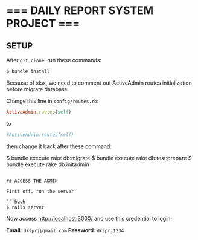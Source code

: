 # === DAILY REPORT SYSTEM PROJECT ===

## SETUP

After `git clone`, run these commands:

```bash
$ bundle install
```

Because of xlsx, we need to comment out ActiveAdmin routes initialization before migrate database. 

Change this line in `config/routes.rb`:
```ruby
ActiveAdmin.routes(self)
```

to 

```ruby
#ActiveAdmin.routes(self)
```

then change it back after these command:

$ bundle execute rake db:migrate
$ bundle execute rake db:test:prepare
$ bundle execute rake db:initadmin
```

## ACCESS THE ADMIN

First off, run the server:

```bash
$ rails server
```
Now access [http://localhost:3000/](http://localhost:3000/) and use this credential to login:

**Email:** `drsprj@gmail.com`
**Password:** `drsprj1234`